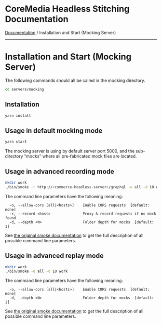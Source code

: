 # CoreMedia Headless Stitching Documentation

[Documentation](../README.md) / Installation and Start (Mocking Server)

---

# Installation and Start (Mocking Server)

The following commands should all be called in the mocking directory.

```bash
cd servers/mocking
```

## Installation

```bash
yarn install
```

## Usage in default mocking mode

```bash
yarn start
```
The mocking server is using by default server port 5000, and the sub-directory "mocks"
where all  pre-fabricated mock files are located.

## Usage in advanced recording mode

```bash
mkdir work
./bin/smoke -r http://<commerce-headless-server>/graphql -o all -d 10 work
```
The command line parameters have the following meaning:
```
  -o, --allow-cors [all|<hosts>]    Enable CORS requests  [default: none]
  -r, --record <host>               Proxy & record requests if no mock found
  -d, --depth <N>                   Folder depth for mocks  [default: 1]
```
See [the original smoke documentation](https://github.com/sinedied/smoke/blob/main/README.md) 
to get the full description of all possible command line parameters.

## Usage in advanced replay mode


```bash
mkdir work
./bin/smoke -o all -d 10 work
```
The command line parameters have the following meaning:
```
  -o, --allow-cors [all|<hosts>]    Enable CORS requests  [default: none]
  -d, --depth <N>                   Folder depth for mocks  [default: 1]
```
See [the original smoke documentation](https://github.com/sinedied/smoke/blob/main/README.md) 
to get the full description of all possible command line parameters.
